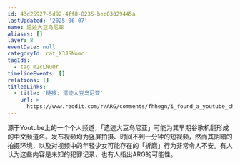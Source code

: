 ```yaml
---
id: 43d25927-5d92-4ff8-8235-bec03029445a
lastUpdated: '2025-06-07'
name: 遗迹大豆乌尼亚
aliases: []
layer: 8
eventDate: null
categoryId: cat_X3JSNomc
tagIds:
  - tag_m2cLNuOr
timelineEvents: []
relations: []
titledLinks:
  - title: '链接: 遗迹大豆乌尼亚'
    url: >-
      https://www.reddit.com/r/ARG/comments/fhhegn/i_found_a_youtube_channel_by_the_name_it_is_in/
---
```

源于Youtube上的一个个人频道，「遗迹大豆乌尼亚」可能为其早期谷歌机翻形成的中文频道名。发布视频均为竖屏拍摄、时间不到一分钟的短视频，然而其阴暗的拍摄环境，以及对视频中的年轻少女可能存在的「折磨」行为非常令人不安。有人认为这些内容是未知的犯罪记录，也有人指出ARG的可能性。
